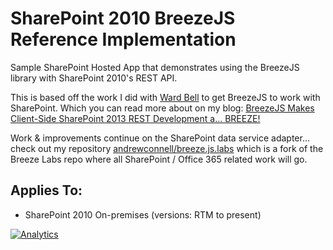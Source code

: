 SharePoint 2010 BreezeJS Reference Implementation
=================================================

Sample SharePoint Hosted App that demonstrates using the BreezeJS library with SharePoint 2010's REST API.

This is based off the work I did with [Ward Bell](http://www.twitter.com/wardbell) to get BreezeJS to work with SharePoint. Which you can read more about on my blog: [BreezeJS Makes Client-Side SharePoint 2013 REST Development a... BREEZE!](http://www.andrewconnell.com/blog/breezejs-makes-client-side-sharepoint-2013-rest-development-a-breeze) 

Work & improvements continue on the SharePoint data service adapter... check out my repository [andrewconnell/breeze.js.labs](http://www.github.com/andrewconnell/breeze.js.labs) which is a fork of the Breeze Labs repo where all SharePoint / Office 365 related work will go.

Applies To:
-----------
- SharePoint 2010 On-premises (versions: RTM to present)

[![Analytics](https://ga-beacon.appspot.com/UA-59891462-1/sp-0365-rest/BreezeSP2010Sample)](https://github.com/igrigorik/ga-beacon)